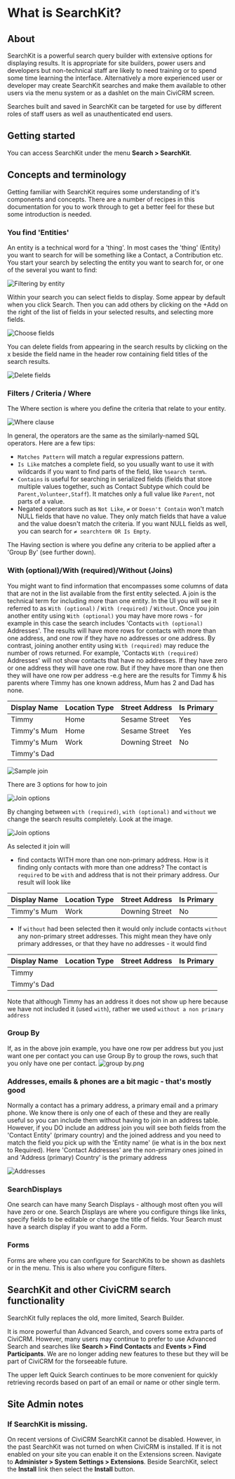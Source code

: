 # What is SearchKit?

## About

SearchKit is a powerful search query builder with extensive options for displaying results. It is appropriate for site builders, power users and developers but non-technical staff are likely to need training or to spend some time learning the interface. Alternatively a more experienced user or developer may create SearchKit searches and make them available to other users via the menu system or as a dashlet on the main CiviCRM screen.

Searches built and saved in SearchKit can be targeted for use by different roles of staff users as well as unauthenticated end users.

## Getting started

You can access SearchKit under the menu **Search > SearchKit**.

## Concepts and terminology

Getting familiar with SearchKit requires some understanding of it's components and concepts. 
There are a number of recipes in this documentation for you to work through to get a better feel
for these but some introduction is needed.

### You find 'Entities'

An entity is a technical word for a 'thing'. In most cases the 'thing' (Entity) you want to search for will be something like a Contact, a Contribution etc. You start your search by selecting the entity you want to search for, or one of the several you want to find:

![Filtering by entity](../../img/search_kit_intro_entity.png)

Within your search you can select fields to display. Some appear by default when you click Search. Then you can add others by clicking on the +Add on the right of the list of fields in your selected results, and selecting more fields. 

![Choose fields](../../img/search_kit_intro_select.png)

You can delete fields from appearing in the search results by clicking on the x beside the field name in the header row containing field titles of the search results.

![Delete fields](../../img/search_kit_intro_field_delete.png)

### Filters / Criteria / Where

The Where section is where you define the criteria that relate to your entity.

![Where clause](../../img/search_kit_intro_where.png)

In general, the operators are the same as the similarly-named SQL operators. Here are a few tips:
  * `Matches Pattern` will match a regular expressions pattern.
  * `Is Like` matches a complete field, so you usually want to use it with wildcards if you want to find parts of the field, like `%search term%`.
  * `Contains` is useful for searching in serialized fields (fields that store multiple values together, such as Contact Subtype which could be `Parent,Volunteer,Staff`). It matches only a full value like `Parent`, not parts of a value.
  * Negated operators such as `Not Like`, `≠` or `Doesn't Contain` won't match NULL fields that have no value. They only match fields that have a value and the value doesn't match the criteria. If you want NULL fields as well, you can search for `≠ searchterm OR Is Empty`.

The Having section is where you define any criteria to be applied after a 'Group By' (see further down).

### With (optional)/With (required)/Without (Joins)

You might want to find information that encompasses some columns of data that are not in the list available from the first entity selected. A join is the technical term for including more than one entity. In the UI you will see it
referred to as `With (optional)` / `With (required)` / `Without`. Once you join another entity using `With (optional)` you may have more rows - for
example in this case the search includes 'Contacts `with (optional)` Addresses'. The results
will have more rows for contacts with more than one address, and one row if they have no addresses or one address. By contrast, joining another entity using `With (required)` may reduce the number of rows returned. For example, 'Contacts `With (required)` Addresses' will not show contacts that have no addresses. If they have zero or one address they will have one
row. But if they have more than one then they will have one row per address -e.g here are the results
for Timmy & his parents where Timmy has one known address, Mum has 2 and Dad has none.

|Display Name|Location Type|Street Address|Is Primary|
|------------|-------------|--------------|----------|
|Timmy|Home|Sesame Street|Yes|
|Timmy's Mum|Home|Sesame Street|Yes|
|Timmy's Mum|Work|Downing Street|No|
|Timmy's Dad|||

![Sample join](../../img/search_kit_intro_joins.png)

There are 3 options for how to join

![Join options](../../img/search_kit_intro_join_options.png)

By changing between `with (required)`, `with (optional)` and `without` we change the search results completely.
Look at the image.

![Join options](../../img/search_kit_intro_join_fields.png)

As selected it join will
- find contacts WITH more than one non-primary address.
  How is it finding only contacts with more than one address? The contact is `required` to be `with`
  and address that is not their primary address. Our result will look like

|Display Name|Location Type|Street Address|Is Primary|
|------------|-------------|--------------|----------|
|Timmy's Mum|Work|Downing Street|No|

- If `without` had been selected then it would only include contacts `without` any non-primary street
  addresses. This might mean they have only primary addresses, or that they have no addresses - it would find

|Display Name|Location Type|Street Address|Is Primary|
|------------|-------------|--------------|----------|
|Timmy||||
|Timmy's Dad|||

Note that although Timmy has an address it does not show up here because we have not included it
(used `with`), rather we used `without a non primary address`

### Group By
If, as in the above join example, you have one row per address but you just want one per contact
you can use Group By to group the rows, such that you only have one per contact.
![group by.png](../../img/search_kit_intro_group_by.png)

### Addresses, emails & phones are a bit magic - that's mostly good
Normally a contact has a primary address, a primary email and a primary phone. We know there is only one
of each of these and they are really useful so you can include them without having to join in an address table. However,
if you DO include an address join you will see both fields from the 'Contact Entity' (primary
country) and the joined address and you need to match the field you pick up with the 'Entity name'
(ie what is in the box next to Required). Here 'Contact Addresses' are the non-primary ones
joined in and 'Address (primary) Country' is the primary address

![Addresses](../../img/search_kit_intro_addresses.png)

### SearchDisplays

One search can have many Search Displays - although most often you will have zero or one. Search Displays are where
you configure things like links, specify fields to be editable or change the title of fields.
Your Search must have a search display if you want to add a Form.

### Forms

Forms are where you can configure for SearchKits to be shown as dashlets or in the menu. This is also 
where you configure filters.

## SearchKit and other CiviCRM search functionality

SearchKit fully replaces the old, more limited, Search Builder. 

It is more powerful than Advanced Search, and covers some extra parts of CiviCRM. However, many users may continue to prefer to use Advanced Search and searches like **Search > Find Contacts** and **Events > Find Participants**. We are no longer adding new features to these but they will be part of CiviCRM for the forseeable future.

The upper left Quick Search continues to be more convenient for quickly retrieving records based on part of an email or name or other single term. 


## Site Admin notes

### If SearchKit is missing.

On recent versions of CiviCRM SearchKit cannot be disabled. However, in the past SearchKit was not turned on when CiviCRM is installed. If it is not enabled on your site you can enable it on the Extensions screen. Navigate to **Administer > System Settings > Extensions**. Beside SearchKit, select the **Install** link then select the **Install** button.
